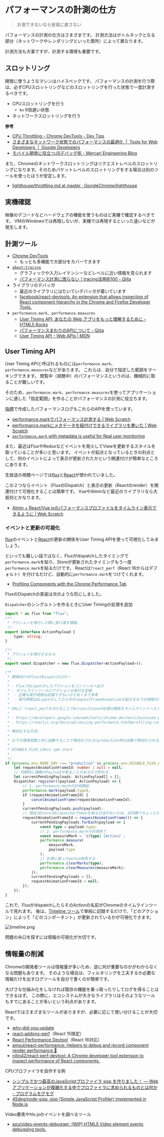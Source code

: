 # パフォーマンスの計測の仕方

> 計測できないなら安易に直さない

パフォーマンスの計測の仕方はさまざまです。
計測方法はボトルネックとなる部分（ネットワークやレンダリングといった箇所）によって異なります。

計測方法も大事ですが、計測する環境も重要です。

## スロットリング

開発に使うようなマシンはハイスペックです。
パフォーマンスの計測を行う際は、必ずCPUスロットリングなどのスロットリングを行った状態で一度計測するべきです。

- CPUスロットリングを行う
    - `6x` 6倍遅い状態
- ネットワークスロットリングを行う

**参考**

- [CPU Throttling - Chrome DevTools - Dev Tips](https://umaar.com/dev-tips/88-cpu-throttling/)
- [さまざまなネットワーク状態でのパフォーマンスの最適化  |  Tools for Web Developers  |  Google Developers](https://developers.google.com/web/tools/chrome-devtools/network-performance/network-conditions?hl=ja)
- [モバイル開発に役立つJSデバッグ術 - Mercari Engineering Blog](https://tech.mercari.com/entry/2017/12/13/103000)

また、Chromeのネットワークスロットリングはリクエストレベルのスロットリングになります。そのためパケットレベルのスロットリングをする場合は別のツールを使ったほうが安定します。

- [lighthouse/throttling.md at master · GoogleChrome/lighthouse](https://github.com/GoogleChrome/lighthouse/blob/master/docs/throttling.md "lighthouse/throttling.md at master · GoogleChrome/lighthouse")

## 実機確認

映像のデコードなどハードウェアの機能を使うものほど実機で確認するべきです。
VMのWindowsでは再現しないが、実機では再現するといった違いなどが発生します。

## 計測ツール

- [Chrome DevTools](https://developers.google.com/web/tools/chrome-devtools/?hl=ja "Chrome DevTools")
    - もっとも多機能で大部分をカバーできます
- [`about:tracing`](https://www.chromium.org/developers/how-tos/trace-event-profiling-tool "The Trace Event Profiling Tool (about:tracing) - The Chromium Projects")
    - グラフィックや入力レイテンシーなどレベルに近い情報を見られます
    - [パフォーマンス計測に困らない！tracing活用術100 - Qiita](https://qiita.com/keishi/items/5f1af0851901e9021488 "パフォーマンス計測に困らない！tracing活用術100 - Qiita")
- ライブラリのデバッガ
    - 最近のライブラリにはたいていデバッガが着いています
    - [facebook/react-devtools: An extension that allows inspection of React component hierarchy in the Chrome and Firefox Developer Tools.](https://github.com/facebook/react-devtools "facebook/react-devtools: An extension that allows inspection of React component hierarchy in the Chrome and Firefox Developer Tools.")
- `performance.mark`、`performance.measures`
    - [User Timing API: あなたの Web アプリをもっと理解するために - HTML5 Rocks](https://www.html5rocks.com/ja/tutorials/webperformance/usertiming/)
    - [パフォーマンスまわりのAPIについて - Qiita](https://qiita.com/makotot/items/70bd392a62afd43d3189)
    - [User Timing API - Web APIs | MDN](https://developer.mozilla.org/en-US/docs/Web/API/User_Timing_API)

## User Timing API

User Timing APIと呼ばれるものには`performance.mark`、`performance.measures`などがあります。
これらは、自分で指定した範囲をマーキングできます。
閲覧中（視聴中）のパフォーマンスというのは、機械的に取ることが難しいです。

そのため、`performance.mark`、`performance.measures`を使ってアプリケーションに適した「指定範囲」を作ることがパフォーマンスの計測に役立ちます。

[指標](../metrics/README.md)で作成したパフォーマンスログもこれらのAPIを使っています。

- [performance.markでパフォーマンス計測する | Web Scratch](https://efcl.info/2016/08/15/performance.mark/ "performance.markでパフォーマンス計測する | Web Scratch")
- [performance.markにメタデータを紐付けできるライブラリを書いた | Web Scratch](https://efcl.info/2017/11/15/performance.mark-metadata/)
- [`performance.mark` with metadata is useful for Real user monitoring](https://dev.to/azu/performancemark-with-medata-is-useful-for-real-user-monitoring-54p)

また、最近はFluxやReduxなどイベントを発火してViewを更新するスタイルを取っていることが多いと思います。
イベントが起点となっているときの利点として、何のイベントによって表示が更新されたかという関連付けが簡単なところにあります。

生放送の視聴ページでは[flux](https://github.com/facebook/flux "flux")と[React](https://reactjs.org/ "React")が使われていました。

この２つならイベント（FluxのDispatch）と表示の更新（Reactのrender）を関連付けて可視化することは簡単です。
VueやAlminなど最近のライブラリなら大抵何とかなります。

- [Almin + React/Vue.jsのパフォーマンスプロファイルをタイムライン表示できるように | Web Scratch](https://efcl.info/2017/09/20/almin-performance-profile-0.14.0/ "Almin + React/Vue.jsのパフォーマンスプロファイルをタイムライン表示できるように | Web Scratch")

### イベントと更新の可視化

[flux](https://github.com/facebook/flux "flux")のイベントと[React](https://reactjs.org/ "React")の更新の関係をUser Timing APIを使って可視化してみましょう。

といっても難しい話ではなく、Fluxがdispatchしたタイミングで`performance.mark`を貼り、Storeが更新されたタイミングもう一度`performance.mark`を貼るだけです。
Reactは`?react_perf`（React 16からはデフォルト）を付けるだけど、自動的に`performance.mark`をつけてくれます。

- [Profiling Components with the Chrome Performance Tab](https://reactjs.org/docs/optimizing-performance.html#profiling-components-with-the-chrome-performance-tab "Profiling Components with the Chrome Performance Tab")

FluxのDispatchの実装は次のような形にしました。

`Dispatcher`のシングルトンを作るときにUser Timingの処理を追加
```ts
import * as flux from "flux";
/**
 * アクションを発行した際に受け渡す情報.
 */
export interface ActionPayload {
    type: string;
}

/**
 * アクションを発行するもの.
 */
export const Dispatcher = new flux.Dispatcher<ActionPayload>();

/**
 * 開発向けのFluxのDispatchロガー
 *
 * - Fluxでdispatchしたアクションをコンソールへ出力
 * - タイムラインツールにアクションの実行を記録
 *  - 正確な実行時間は記録できないのであくまで参考
 *  - 実行時間はdispatchしてから次のrequestFrameAnimationが起きるまでの時間が記録されている
 *
 * URLに`?react_perfを付けることでActionとViewの処理の関係をタイムラインツールでみることができる
 *
 * - https://developers.google.com/web/tools/chrome-devtools/evaluate-performance/timeline-tool?hl=ja
 * - https://reactjs.org/docs/optimizing-performance.html#profiling-components-with-the-chrome-performance-tab
 *
 * 無効化する方法:
 *
 * 以下の環境変数と共に起動することで無効化される(production時は自動で無効化される)
 *
 * DISABLE_FLUX_LOG=1 npm start
 *
 */
if (process.env.NODE_ENV !== "production" && process.env.DISABLE_FLUX_LOG !== "1") {
    let requestAnimationFrameId: number | null = null;
    // 同期的に複数のPayloadが来ることがあるので貯める
    let currentPendingPayloads: ActionPayload[] = [];
    Dispatcher.register((payload: ActionPayload) => {
        // 1. performance.markの計測開始
        performance.mark(payload.type);
        if (requestAnimationFrameId) {
            cancelAnimationFrame(requestAnimationFrameId);
        }
        currentPendingPayloads.push(payload);
        // 現在はStoreのDispatcherTokenを取る方法がないため、非同期でちょっとだけ待つことで変化したStore一覧を取得している
        requestAnimationFrameId = requestAnimationFrame(() => {
            currentPendingPayloads.forEach(payload => {
                const type = payload.type;
                // 2. performance.markの計測終了
                const measureMark = `${type} [Action]`;
                performance.measure(
                    measureMark,
                    payload.type
                );
                // 計測に使ったmarkは削除する
                performance.clearMarks(type);
                performance.clearMeasures(measureMark);
            });
            currentPendingPayloads = [];
            requestAnimationFrameId = null;
        });
    });
}
```

これで、FluxがdispatchしたらそのActionの名前がChromeのタイムラインツールで見れます。
後は、[Timeline ツール](https://developers.google.com/web/tools/chrome-devtools/evaluate-performance/timeline-tool?hl=ja "Timeline ツール")で単純に記録するだけで、「どのアクション」によって「どのコンポーネント」が更新されているかが可視化できます。

![timeline.png](img/timeline.png)

問題の糸口を探すには情報の可視化が大切です。

## 情報量の削減

Chromeの開発者ツールは情報量が多いため、逆に何が重要なのかがわからなくなる問題もあります。
そのような場合は、フィルタリングを工夫するか必要な情報だけを出すログツールを自分で書くのが簡単です。

大げさな仕組み化をしなければ既存の機能を乗っ取ったりしてログを得ることはできるはず。
この際に、エコシステムが大きなライブラリはそのようなツールもすでにあることが多いという利点があります。

Reactではさまざまなツールがありますが、必要に応じて使い分けることが大切です。

- [why-did-you-update](https://github.com/maicki/why-did-you-update "why-did-you-update")
- [react-addons-perf](https://www.npmjs.com/package/react-addons-perf "react-addons-perf")（React 15限定）
- [React Performance Devtool](https://github.com/nitin42/react-perf-devtool "React Performance Devtool")（React 16対応）
- [amsul/react-performance: Helpers to debug and record component render performance 🚀](https://github.com/amsul/react-performance)
- [nitin42/react-perf-devtool: A Chrome developer tool extension to inspect performance of React components.](https://github.com/nitin42/react-perf-devtool)

CPUプロファイラを自作する例

- [シンプルでかつ最高のJavaScriptプロファイラ sjsp を作りました！ ― Webアプリケーションが複雑化する中でプロファイラに求められるものとは何か - プログラムモグモグ](https://itchyny.hatenablog.com/entry/2015/07/01/120000 "シンプルでかつ最高のJavaScriptプロファイラ sjsp を作りました！ ― Webアプリケーションが複雑化する中でプロファイラに求められるものとは何か - プログラムモグモグ")
- [45deg/node-sjsp: sjsp (Simple JavaScript Profiler) implemented in Node.js](https://github.com/45deg/node-sjsp "45deg/node-sjsp: sjsp (Simple JavaScript Profiler) implemented in Node.js")

Video要素やhls.jsのイベントを調べるツール

- [azu/video-events-debugger: [WIP] HTML5 Video element events debugging tools.](https://github.com/azu/video-events-debugger "azu/video-events-debugger: [WIP] HTML5 Video element events debugging tools.")
